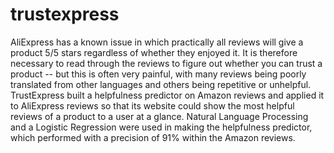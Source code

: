 # trustexpress

AliExpress has a known issue in which practically all reviews will give a product 5/5 stars regardless of whether they enjoyed it. It is therefore necessary to read through the reviews to figure out whether you can trust a product -- but this is often very painful, with many reviews being poorly translated from other languages and others being repetitive or unhelpful. TrustExpress built a helpfulness predictor on Amazon reviews and applied it to AliExpress reviews so that its website could show the most helpful reviews of a product to a user at a glance.
Natural Language Processing and a Logistic Regression were used in making the helpfulness predictor, which performed with a precision of 91% within the Amazon reviews.
